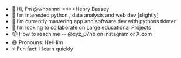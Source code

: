 - 👋 Hi, I’m @whoshnri <<>>Henry Bassey
- 👀 I’m interested python , data analysis and web dev [slightly]
- 🌱 I’m currently mastering app and software dev with pythons tkinter
- 💞️ I’m looking to collaborate on Large educational Projects
- 📫 How to reach me -- @xyz_07hb on instagram or X.com
- 😄 Pronouns: He/Him
- ⚡ Fun fact: I learn quickly

<!---
whoshnri/whoshnri is a ✨ special ✨ repository because its `README.md` (this file) appears on your GitHub profile.
You can click the Preview link to take a look at your changes.
--->
